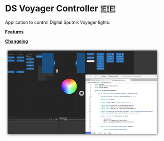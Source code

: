 # DS Voyager Controller :estonia:
Application to control Digital Sputnik Voyager lights.

**[Features](/Assets/Documentation/FEATURES.md)**

**[Changelog](/Assets/Documentation/CHANGELOG.md)**

![](/screenshot.png)
